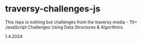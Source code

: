 # traversy-challenges-js
This repo is nothing but challenges from the traversy media - 70+ JavaScript Challenges Using Data Structures &amp; Algorithms.

1.4.2024
